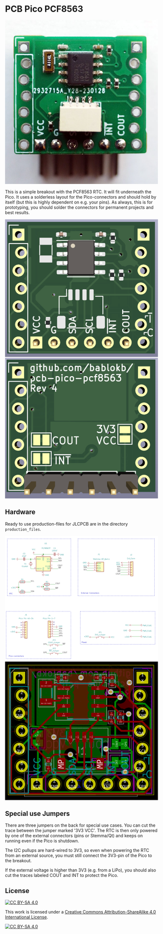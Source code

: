 PCB Pico PCF8563
================

![](pcb.jpg)

This is a simple breakout with the PCF8563 RTC. It will fit underneath the Pico. It uses
a solderless layout for the Pico-connectors and should hold by itself (but
this is highly dependent on e.g. your pins). As always, this is for prototyping,
you should solder the connectors for permanent projects and best results.

![](pcb-3D-top.png)
![](pcb-3D-bot.png)


Hardware
--------

Ready to use production-files for JLCPCB are in the directory `production_files`.

![](schematic.png)
![](pcb-layout.png)


Special use Jumpers
-------------------

There are three jumpers on the back for special use cases. You can cut the
trace between the jumper marked '3V3 VCC'. The RTC is then only powered by
one of the external connectors (pins or Stemma/Qt) and keeps on running
even if the Pico is shutdown.

The I2C pullups are hard-wired to 3V3, so even when powering the RTC
from an external source, you must still connect the 3V3-pin of the Pico
to the breakout.

If the external voltage is higher than 3V3 (e.g. from a LiPo), you should
also cut the traces labeled COUT and INT to protect the Pico.


License
-------

[![CC BY-SA 4.0][cc-by-sa-shield]][cc-by-sa]

This work is licensed under a
[Creative Commons Attribution-ShareAlike 4.0 International
License][cc-by-sa].

[![CC BY-SA 4.0][cc-by-sa-image]][cc-by-sa]

[cc-by-sa]: http://creativecommons.org/licenses/by-sa/4.0/
[cc-by-sa-image]: https://licensebuttons.net/l/by-sa/4.0/88x31.png
[cc-by-sa-shield]:
https://img.shields.io/badge/License-CC%20BY--SA%204.0-lightgrey.svg

